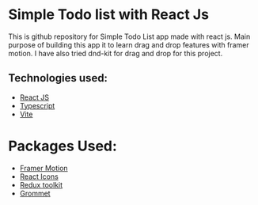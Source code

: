 # Simple Todo list with React Js

This is github repository for Simple Todo List app made with react js.
Main purpose of building this app it to learn drag and drop features with framer motion. I have also tried dnd-kit for drag and drop for this project.

## Technologies used:

- [React JS](https://react.dev/)
- [Typescript](https://www.typescriptlang.org/)
- [Vite](https://vitejs.dev/)

# Packages Used:

- [Framer Motion](https://www.framer.com/motion/)
- [React Icons](https://react-icons.github.io/react-icons/)
- [Redux toolkit](https://redux-toolkit.js.org/)
- [Grommet](https://v2.grommet.io/components)
